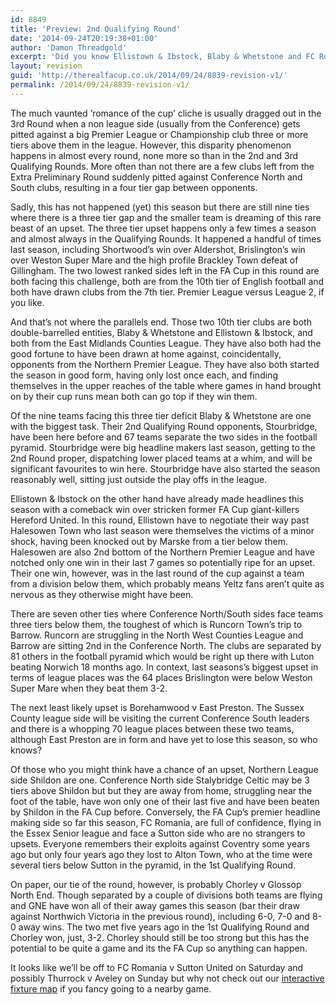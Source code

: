 ```yaml
---
id: 8849
title: 'Preview: 2nd Qualifying Round'
date: '2014-09-24T20:19:38+01:00'
author: 'Damon Threadgold'
excerpt: 'Did you know Ellistown & Ibstock, Blaby & Whetstone and FC Romania are unbeaten in the FA Cup? Imagine that!'
layout: revision
guid: 'http://therealfacup.co.uk/2014/09/24/8839-revision-v1/'
permalink: /2014/09/24/8839-revision-v1/
---
```


The much vaunted ‘romance of the cup’ cliche is usually dragged out in the 3rd Round when a non league side (usually from the Conference) gets pitted against a big Premier League or Championship club three or more tiers above them in the league. However, this disparity phenomenon happens in almost every round, none more so than in the 2nd and 3rd Qualifying Rounds. More often than not there are a few clubs left from the Extra Preliminary Round suddenly pitted against Conference North and South clubs, resulting in a four tier gap between opponents.

Sadly, this has not happened (yet) this season but there are still nine ties where there is a three tier gap and the smaller team is dreaming of this rare beast of an upset. The three tier upset happens only a few times a season and almost always in the Qualifying Rounds. It happened a handful of times last season, including Shortwood’s win over Aldershot, Brislington’s win over Weston Super Mare and the high profile Brackley Town defeat of Gillingham. The two lowest ranked sides left in the FA Cup in this round are both facing this challenge, both are from the 10th tier of English football and both have drawn clubs from the 7th tier. Premier League versus League 2, if you like.

And that’s not where the parallels end. Those two 10th tier clubs are both double-barrelled entities, Blaby &amp; Whetstone and Ellistown &amp; Ibstock, and both from the East Midlands Counties League. They have also both had the good fortune to have been drawn at home against, coincidentally, opponents from the Northern Premier League. They have also both started the season in good form, having only lost once each, and finding themselves in the upper reaches of the table where games in hand brought on by their cup runs mean both can go top if they win them.

Of the nine teams facing this three tier deficit Blaby &amp; Whetstone are one with the biggest task. Their 2nd Qualifying Round opponents, Stourbridge, have been here before and 67 teams separate the two sides in the football pyramid. Stourbridge were big headline makers last season, getting to the 2nd Round proper, dispatching lower placed teams at a whim, and will be significant favourites to win here. Stourbridge have also started the season reasonably well, sitting just outside the play offs in the league.

Ellistown &amp; Ibstock on the other hand have already made headlines this season with a comeback win over stricken former FA Cup giant-killers Hereford United. In this round, Ellistown have to negotiate their way past Halesowen Town who last season were themselves the victims of a minor shock, having been knocked out by Marske from a tier below them. Halesowen are also 2nd bottom of the Northern Premier League and have notched only one win in their last 7 games so potentially ripe for an upset. Their one win, however, was in the last round of the cup against a team from a division below them, which probably means Yeltz fans aren’t quite as nervous as they otherwise might have been.

There are seven other ties where Conference North/South sides face teams three tiers below them, the toughest of which is Runcorn Town’s trip to Barrow. Runcorn are struggling in the North West Counties League and Barrow are sitting 2nd in the Conference North. The clubs are separated by 81 others in the football pyramid which would be right up there with Luton beating Norwich 18 months ago. In context, last seasons’s biggest upset in terms of league places was the 64 places Brislington were below Weston Super Mare when they beat them 3-2.

The next least likely upset is Borehamwood v East Preston. The Sussex County league side will be visiting the current Conference South leaders and there is a whopping 70 league places between these two teams, although East Preston are in form and have yet to lose this season, so who knows?

Of those who you might think have a chance of an upset, Northern League side Shildon are one. Conference North side Stalybridge Celtic may be 3 tiers above Shildon but but they are away from home, struggling near the foot of the table, have won only one of their last five and have been beaten by Shildon in the FA Cup before. Conversely, the FA Cup’s premier headline making side so far this season, FC Romania, are full of confidence, flying in the Essex Senior league and face a Sutton side who are no strangers to upsets. Everyone remembers their exploits against Coventry some years ago but only four years ago they lost to Alton Town, who at the time were several tiers below Sutton in the pyramid, in the 1st Qualifying Round.

On paper, our tie of the round, however, is probably Chorley v Glossop North End. Though separated by a couple of divisions both teams are flying and GNE have won all of their away games this season (bar their draw against Northwich Victoria in the previous round), including 6-0, 7-0 and 8-0 away wins. The two met five years ago in the 1st Qualifying Round and Chorley won, just, 3-2. Chorley should still be too strong but this has the potential to be quite a game and its the FA Cup so anything can happen.

It looks like we’ll be off to FC Romania v Sutton United on Saturday and possibly Thurrock v Aveley on Sunday but why not check out our [interactive fixture map](http://therealfacup.co.uk/map/) if you fancy going to a nearby game.